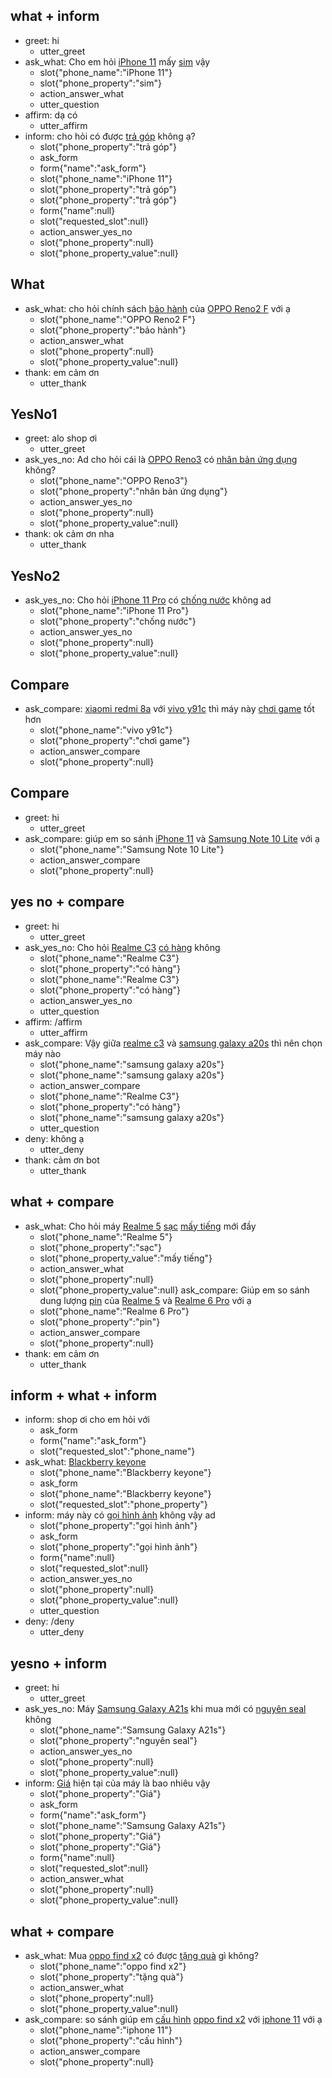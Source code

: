 <!-- ## What
* ask_what: cho hỏi chính sách [bảo hành](phone_property) của [OPPO Reno2 F](phone_name) với ạ
    - slot{"phone_name":"OPPO Reno2 F"}
    - slot{"phone_property":"bảo hành"}
    - action_answer_what
    - slot{"phone_property":null}
    - slot{"phone_property_value":null}
* thank: em cảm ơn
    - utter_thank


## YesNo1
* greet: alo shop ơi
    - utter_greet
* ask_yes_no: Ad cho hỏi cái là [OPPO Reno3](phone_name) có [nhân bản ứng dụng](phone_property) không?
    - slot{"phone_name":"OPPO Reno3"}
    - slot{"phone_property":"nhân bản ứng dụng"}
    - action_answer_yes_no
    - slot{"phone_property":null}
    - slot{"phone_property_value":null}
* thank: ok cảm ơn nha
    - utter_thank

## YesNo2
* ask_yes_no: Cho hỏi [iPhone 11 Pro](phone_name) có [chống nước](phone_property) không ad
    - slot{"phone_name":"iPhone 11 Pro"}
    - slot{"phone_property":"chống nước"}
    - action_answer_yes_no
    - slot{"phone_property":null}
    - slot{"phone_property_value":null}

## Compare
* ask_compare: [xiaomi redmi 8a](phone_name) với [vivo y91c](phone_name) thì máy này [chơi game](phone_property) tốt hơn
    - slot{"phone_name":"vivo y91c"}
    - slot{"phone_property":"chơi game"}
    - action_answer_compare
    - slot{"phone_property":null}

## Compare
* greet: hi
    - utter_greet
* ask_compare: giúp em so sánh [iPhone 11](phone_name) và [Samsung Note 10 Lite](phone_name) với ạ
    - slot{"phone_name":"Samsung Note 10 Lite"}
    - action_answer_compare
    - slot{"phone_property":null} -->

## what + inform
* greet: hi
    - utter_greet
* ask_what: Cho em hỏi [iPhone 11](phone_name) mấy [sim](phone_property) vậy
    - slot{"phone_name":"iPhone 11"}
    - slot{"phone_property":"sim"}
    - action_answer_what
    - utter_question
* affirm: dạ có
	- utter_affirm
* inform: cho hỏi có được [trả góp](phone_property) không ạ?
    - slot{"phone_property":"trả góp"}
    - ask_form
    - form{"name":"ask_form"}
    - slot{"phone_name":"iPhone 11"}
    - slot{"phone_property":"trả góp"}
    - slot{"phone_property":"trả góp"}
    - form{"name":null}
    - slot{"requested_slot":null}
    - action_answer_yes_no
    - slot{"phone_property":null}
    - slot{"phone_property_value":null}

## What
* ask_what: cho hỏi chính sách [bảo hành](phone_property) của [OPPO Reno2 F](phone_name) với ạ
    - slot{"phone_name":"OPPO Reno2 F"}
    - slot{"phone_property":"bảo hành"}
    - action_answer_what
    - slot{"phone_property":null}
    - slot{"phone_property_value":null}
* thank: em cảm ơn
    - utter_thank


## YesNo1
* greet: alo shop ơi
    - utter_greet
* ask_yes_no: Ad cho hỏi cái là [OPPO Reno3](phone_name) có [nhân bản ứng dụng](phone_property) không?
    - slot{"phone_name":"OPPO Reno3"}
    - slot{"phone_property":"nhân bản ứng dụng"}
    - action_answer_yes_no
    - slot{"phone_property":null}
    - slot{"phone_property_value":null}
* thank: ok cảm ơn nha
    - utter_thank

## YesNo2
* ask_yes_no: Cho hỏi [iPhone 11 Pro](phone_name) có [chống nước](phone_property) không ad
    - slot{"phone_name":"iPhone 11 Pro"}
    - slot{"phone_property":"chống nước"}
    - action_answer_yes_no
    - slot{"phone_property":null}
    - slot{"phone_property_value":null}

## Compare
* ask_compare: [xiaomi redmi 8a](phone_name) với [vivo y91c](phone_name) thì máy này [chơi game](phone_property) tốt hơn
    - slot{"phone_name":"vivo y91c"}
    - slot{"phone_property":"chơi game"}
    - action_answer_compare
    - slot{"phone_property":null}

## Compare
* greet: hi
    - utter_greet
* ask_compare: giúp em so sánh [iPhone 11](phone_name) và [Samsung Note 10 Lite](phone_name) với ạ
    - slot{"phone_name":"Samsung Note 10 Lite"}
    - action_answer_compare
    - slot{"phone_property":null}



## yes no + compare
* greet: hi
    - utter_greet
* ask_yes_no: Cho hỏi [Realme C3](phone_name) [có hàng](phone_property) không
    - slot{"phone_name":"Realme C3"}
    - slot{"phone_property":"có hàng"}
    - slot{"phone_name":"Realme C3"}
    - slot{"phone_property":"có hàng"}
    - action_answer_yes_no
    - utter_question
* affirm: /affirm
    - utter_affirm
* ask_compare: Vậy giữa [realme c3](phone_name) và [samsung galaxy a20s](phone_name) thì nên chọn máy nào
    - slot{"phone_name":"samsung galaxy a20s"}
    - slot{"phone_name":"samsung galaxy a20s"}
    - action_answer_compare
    - slot{"phone_name":"Realme C3"}
    - slot{"phone_property":"có hàng"}
    - slot{"phone_name":"samsung galaxy a20s"}
    - utter_question
* deny: không ạ
    - utter_deny
* thank: cảm ơn bot
    - utter_thank

## what + compare
* ask_what: Cho hỏi máy [Realme 5](phone_name) [sạc](phone_property) [mấy tiếng](phone_property_value) mới đầy
    - slot{"phone_name":"Realme 5"}
    - slot{"phone_property":"sạc"}
    - slot{"phone_property_value":"mấy tiếng"}
    - action_answer_what
    - slot{"phone_property":null}
    - slot{"phone_property_value":null}
ask_compare: Giúp em so sánh dung lượng [pin](phone_property) của [Realme 5](phone_name) và [Realme 6 Pro](phone_name) với ạ
    - slot{"phone_name":"Realme 6 Pro"}
    - slot{"phone_property":"pin"}
    - action_answer_compare
    - slot{"phone_property":null}
* thank: em cảm ơn
    - utter_thank

## inform + what + inform
* inform: shop ơi cho em hỏi với
    - ask_form
    - form{"name":"ask_form"}
    - slot{"requested_slot":"phone_name"}
* ask_what: [Blackberry keyone](phone_name)
    - slot{"phone_name":"Blackberry keyone"}
    - ask_form
    - slot{"phone_name":"Blackberry keyone"}
    - slot{"requested_slot":"phone_property"}
* inform: máy này có [gọi hình ảnh](phone_property) không vậy ad
    - slot{"phone_property":"gọi hình ảnh"}
    - ask_form
    - slot{"phone_property":"gọi hình ảnh"}
    - form{"name":null}
    - slot{"requested_slot":null}
    - action_answer_yes_no
    - slot{"phone_property":null}
    - slot{"phone_property_value":null}
    - utter_question
* deny: /deny
    - utter_deny

## yesno + inform
* greet: hi
    - utter_greet
* ask_yes_no: Máy [Samsung Galaxy A21s](phone_name) khi mua mới có [nguyên seal](phone_property) không
    - slot{"phone_name":"Samsung Galaxy A21s"}
    - slot{"phone_property":"nguyên seal"}
    - action_answer_yes_no
    - slot{"phone_property":null}
    - slot{"phone_property_value":null}
* inform: [Giá](phone_property) hiện tại của máy là bao nhiêu vậy
    - slot{"phone_property":"Giá"}
    - ask_form
    - form{"name":"ask_form"}
    - slot{"phone_name":"Samsung Galaxy A21s"}
    - slot{"phone_property":"Giá"}
    - slot{"phone_property":"Giá"}
    - form{"name":null}
    - slot{"requested_slot":null}
    - action_answer_what
    - slot{"phone_property":null}
    - slot{"phone_property_value":null}

## what + compare
* ask_what: Mua [oppo find x2](phone_name) có được [tặng quà](phone_property) gì không?
    - slot{"phone_name":"oppo find x2"}
    - slot{"phone_property":"tặng quà"}
    - action_answer_what
    - slot{"phone_property":null}
    - slot{"phone_property_value":null}
* ask_compare: so sánh giúp em [cấu hình](phone_property) [oppo find x2](phone_name) với [iphone 11](phone_name) với ạ
    - slot{"phone_name":"iphone 11"}
    - slot{"phone_property":"cấu hình"}
    - action_answer_compare
    - slot{"phone_property":null}


